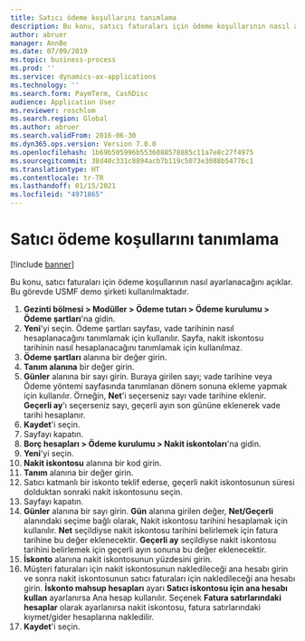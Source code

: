 ```yaml
---
title: Satıcı ödeme koşullarını tanımlama
description: Bu konu, satıcı faturaları için ödeme koşullarının nasıl ayarlanacağını açıklar.
author: abruer
manager: AnnBe
ms.date: 07/09/2019
ms.topic: business-process
ms.prod: ''
ms.service: dynamics-ax-applications
ms.technology: ''
ms.search.form: PaymTerm, CashDisc
audience: Application User
ms.reviewer: roschlom
ms.search.region: Global
ms.author: abruer
ms.search.validFrom: 2016-06-30
ms.dyn365.ops.version: Version 7.0.0
ms.openlocfilehash: 1b69b505996b5536088578885c11a7e8c27f4975
ms.sourcegitcommit: 38d40c331c8894acb7b119c5073e3088b54776c1
ms.translationtype: HT
ms.contentlocale: tr-TR
ms.lasthandoff: 01/15/2021
ms.locfileid: "4971865"
---
```

# <a name="define-vendor-payment-terms"></a>Satıcı ödeme koşullarını tanımlama

[!include [banner](../../includes/banner.md)]

Bu konu, satıcı faturaları için ödeme koşullarının nasıl ayarlanacağını açıklar. Bu görevde USMF demo şirketi kullanılmaktadır.

1. **Gezinti bölmesi > Modüller > Ödeme tutarı > Ödeme kurulumu > Ödeme şartları**'na gidin.
2. **Yeni**'yi seçin. Ödeme şartları sayfası, vade tarihinin nasıl hesaplanacağını tanımlamak için kullanılır. Sayfa, nakit iskontosu tarihinin nasıl hesaplanacağını tanımlamak için kullanılmaz.  
3. **Ödeme şartları** alanına bir değer girin.
4. **Tanım alanına** bir değer girin.
5. **Günler** alanına bir sayı girin. Buraya girilen sayı; vade tarihine veya Ödeme yöntemi sayfasında tanımlanan dönem sonuna ekleme yapmak için kullanılır. Örneğin, **Net**'i seçerseniz sayı vade tarihine eklenir. **Geçerli ay**'ı seçerseniz sayı, geçerli ayın son gününe eklenerek vade tarihi hesaplanır.  
6. **Kaydet**'i seçin.
7. Sayfayı kapatın.
8. **Borç hesapları > Ödeme kurulumu > Nakit iskontoları**'na gidin.
9. **Yeni**'yi seçin.
10. **Nakit iskontosu** alanına bir kod girin.
11. **Tanım** alanına bir değer girin.
12. Satıcı katmanlı bir iskonto teklif ederse, geçerli nakit iskontosunun süresi dolduktan sonraki nakit iskontosunu seçin.
13. Sayfayı kapatın.
14. **Günler** alanına bir sayı girin. **Gün** alanına girilen değer, **Net/Geçerli** alanındaki seçime bağlı olarak, Nakit iskontosu tarihini hesaplamak için kullanılır. **Net** seçildiyse nakit iskontosu tarihini belirlemek için fatura tarihine bu değer eklenecektir. **Geçerli ay** seçildiyse nakit iskontosu tarihini belirlemek için geçerli ayın sonuna bu değer eklenecektir.  
15. **İskonto** alanına nakit iskontosunun yüzdesini girin. 
16. Müşteri faturaları için nakit iskontosunun nakledileceği ana hesabı girin ve sonra nakit iskontosunun satıcı faturaları için nakledileceği ana hesabı girin. **İskonto mahsup hesapları** ayarı **Satıcı iskontosu için ana hesabı kullan** ayarlanırsa Ana hesap kullanılır. Seçenek **Fatura satırlarındaki hesaplar** olarak ayarlanırsa nakit iskontosu, fatura satırlarındaki kıymet/gider hesaplarına nakledilir.  
17. **Kaydet**'i seçin.


